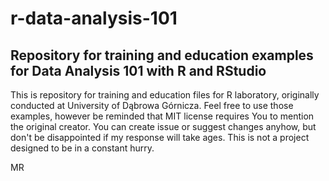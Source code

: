 # r-data-analysis-101

## Repository for training and education examples for Data Analysis 101 with R and RStudio

This is repository for training and education files for R laboratory, originally conducted at University of Dąbrowa Górnicza.
Feel free to use those examples, however be reminded that MIT license requires You to mention the original creator.
You can create issue or suggest changes anyhow, but don't be disappointed if my response will take ages. This is not a project designed to be in a constant hurry.

MR
